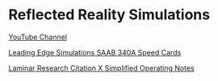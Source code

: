 # Reflected Reality Simulations

[YouTube Channel](https://youtube.com/c/ReflectedRealitySimulations)

[Leading Edge Simulations SAAB 340A Speed Cards](https://github.com/reflectedrealitysimulations/Saab-340/releases)

[Laminar Research Citation X Simplified Operating Notes](https://reflectedrealitysimulations.github.io/Cessna%20Citation%20X.pdf)
